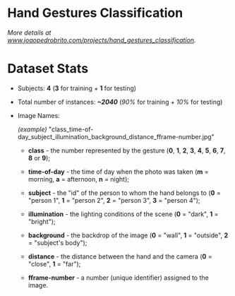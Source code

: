 # Hand Gestures Classification
*More details at www.joaopedrobrito.com/projects/hand_gestures_classification.*

# Dataset Stats
* Subjects: **4** (**3** for training + **1** for testing)
* Total number of instances: ***~2040*** (*90%* for training + *10%* for testing)

* Image Names:
    
    *(example)* "class_time-of-day_subject_illumination_background_distance_fframe-number.jpg"
        
    * **class** - the number represented by the gesture (**0**, **1**, **2**, **3**, **4**, **5**, **6**, **7**, **8** or **9**);

    * **time-of-day** - the time of day when the photo was taken (**m** = morning, **a** = afternoon, **n** = night);

    * **subject** - the "id" of the person to whom the hand belongs to (**0** = "person 1", **1** = "person 2", **2** = "person 3", **3** = "person 4");

    * **illumination** - the lighting conditions of the scene (**0** = "dark", **1** = "bright");

    * **background** - the backdrop of the image (**0** = "wall", **1** = "outside", **2** = "subject's body");

    * **distance** - the distance between the hand and the camera (**0** = "close", **1** = "far");

    * **fframe-number** - a number (unique identifier) assigned to the image.
